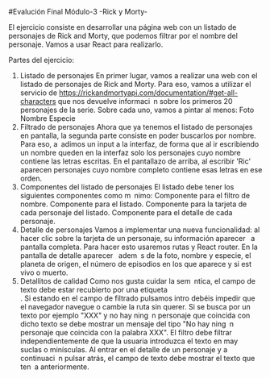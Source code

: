 #Evalución Final Módulo-3 -Rick y Morty-

El ejercicio consiste en desarrollar una página web con un listado de personajes de Rick and Morty, que
podemos filtrar por el nombre del personaje. Vamos a usar React para realizarlo.

Partes del ejercicio:

1. Listado de personajes
   En primer lugar, vamos a realizar una web con el listado de personajes de Rick and Morty. Para eso, vamos
   a utilizar el servicio de https://rickandmortyapi.com/documentation/#get-all-characters que nos devuelve
   informaci n sobre los primeros 20 personajes de la serie. Sobre cada uno, vamos a pintar al menos:
   Foto
   Nombre
   Especie
2. Filtrado de personajes
   Ahora que ya tenemos el listado de personajes en pantalla, la segunda parte consiste en poder buscarlos
   por nombre. Para eso, a adimos un input a la interfaz, de forma que al ir escribiendo un nombre queden
   en la interfaz solo los personajes cuyo nombre contiene las letras escritas. En el pantallazo de arriba, al
   escribir 'Ric' aparecen personajes cuyo nombre completo contiene esas letras en ese orden.
3. Componentes del listado de personajes
   El listado debe tener los siguientes componentes como m nimo:
   Componente para el filtro de nombre.
   Componente para el listado.
   Componente para la tarjeta de cada personaje del listado.
   Componente para el detalle de cada personaje.
4. Detalle de personajes
   Vamos a implementar una nueva funcionalidad: al hacer clic sobre la tarjeta de un personaje, su información
   aparecer  a pantalla completa. Para hacer esto usaremos rutas y React router. En la pantalla de detalle
   aparecer  adem s de la foto, nombre y especie, el planeta de origen, el número de episodios en los que
   aparece y si est  vivo o muerto.
5. Detallitos de calidad
   Como nos gusta cuidar la sem ntica, el campo de texto debe estar recubierto por una etiqueta
   <form />.
   Si estando en el campo de filtrado pulsamos intro debéis impedir que el navegador navegue o cambie
   la ruta sin querer.
   Si se busca por un texto por ejemplo "XXX" y no hay ning n personaje que coincida con dicho texto
   se debe mostrar un mensaje del tipo "No hay ning n personaje que coincida con la palabra XXX".
   El filtro debe filtrar independientemente de que la usuaria introduzca el texto en may suclas o
   minísculas.
   Al entrar en el detalle de un personaje y a continuaci n pulsar atrás, el campo de texto debe mostrar
   el texto que ten a anteriormente.
